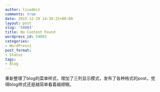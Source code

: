```yaml
---
author: liuadmin
comments: true
date: 2015-12-29 14:39:25+00:00
layout: post
slug: '54083'
title: No Content Found
wordpress_id: 54083
categories:
- WordPress1
post_format:
- Status
tags:
- Blog
---
```


重新整理了blog的菜单样式，增加了三列显示模式，发布了各种格式的post，觉得blog样式还是越简单看着越顺眼。
